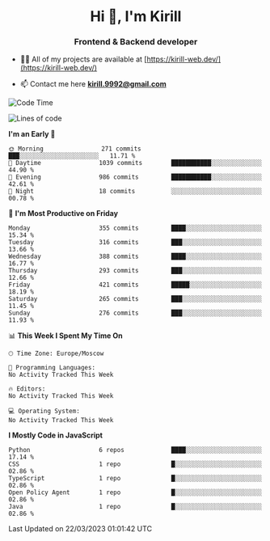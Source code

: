 <h1 align="center">Hi 👋, I'm Kirill</h1>
<h3 align="center">Frontend & Backend developer</h3>

- 👨‍💻 All of my projects are available at [https://kirill-web.dev/](https://kirill-web.dev/)

- 📫 Contact me here **kirill.9992@gmail.com**











<!--START_SECTION:waka-->
![Code Time](http://img.shields.io/badge/Code%20Time-1%2C295%20hrs%2048%20mins-blue)

![Lines of code](https://img.shields.io/badge/From%20Hello%20World%20I%27ve%20Written-3.1%20million%20lines%20of%20code-blue)

**I'm an Early 🐤** 

```text
🌞 Morning                271 commits         ███░░░░░░░░░░░░░░░░░░░░░░   11.71 % 
🌆 Daytime                1039 commits        ███████████░░░░░░░░░░░░░░   44.90 % 
🌃 Evening                986 commits         ███████████░░░░░░░░░░░░░░   42.61 % 
🌙 Night                  18 commits          ░░░░░░░░░░░░░░░░░░░░░░░░░   00.78 % 
```
📅 **I'm Most Productive on Friday** 

```text
Monday                   355 commits         ████░░░░░░░░░░░░░░░░░░░░░   15.34 % 
Tuesday                  316 commits         ███░░░░░░░░░░░░░░░░░░░░░░   13.66 % 
Wednesday                388 commits         ████░░░░░░░░░░░░░░░░░░░░░   16.77 % 
Thursday                 293 commits         ███░░░░░░░░░░░░░░░░░░░░░░   12.66 % 
Friday                   421 commits         █████░░░░░░░░░░░░░░░░░░░░   18.19 % 
Saturday                 265 commits         ███░░░░░░░░░░░░░░░░░░░░░░   11.45 % 
Sunday                   276 commits         ███░░░░░░░░░░░░░░░░░░░░░░   11.93 % 
```


📊 **This Week I Spent My Time On** 

```text
🕑︎ Time Zone: Europe/Moscow

💬 Programming Languages: 
No Activity Tracked This Week

🔥 Editors: 
No Activity Tracked This Week

💻 Operating System: 
No Activity Tracked This Week
```

**I Mostly Code in JavaScript** 

```text
Python                   6 repos             ████░░░░░░░░░░░░░░░░░░░░░   17.14 % 
CSS                      1 repo              █░░░░░░░░░░░░░░░░░░░░░░░░   02.86 % 
TypeScript               1 repo              █░░░░░░░░░░░░░░░░░░░░░░░░   02.86 % 
Open Policy Agent        1 repo              █░░░░░░░░░░░░░░░░░░░░░░░░   02.86 % 
Java                     1 repo              █░░░░░░░░░░░░░░░░░░░░░░░░   02.86 % 
```




 Last Updated on 22/03/2023 01:01:42 UTC
<!--END_SECTION:waka-->

